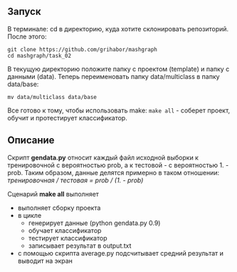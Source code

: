 ## Запуск
В терминале: 
cd в директорию, куда хотите склонировать репозиторий.
После этого:
```
git clone https://github.com/grihabor/mashgraph
cd mashgraph/task_02
```
В текущую директорию положите папку с проектом (template) и папку с данными (data).
Теперь переименовать папку data/multiclass в папку data/base:
```
mv data/multiclass data/base
```
Все готово к тому, чтобы использовать make: 
```make all``` - соберет проект, обучит и протестирует классификатор.

## Описание
Скрипт **gendata.py** <prob> относит каждый файл исходной выборки к тренировочной с вероятностью prob, а к тестовой - с вероятностью 1. - prob. Таким образом, данные делятся примерно в таком отношении: 
*тренировочная / тестовая = prob / (1. - prob)*  
  
Cценарий **make all** выполняет 
  * выполняет сборку проекта
  * в цикле 
    - генерирует данные (python gendata.py 0.9)
    - обучает классификатор
    - тестирует классификатор
    - записывает результат в output.txt
  * с помощью скрипта average.py подсчитывает средний результат и выводит на экран
